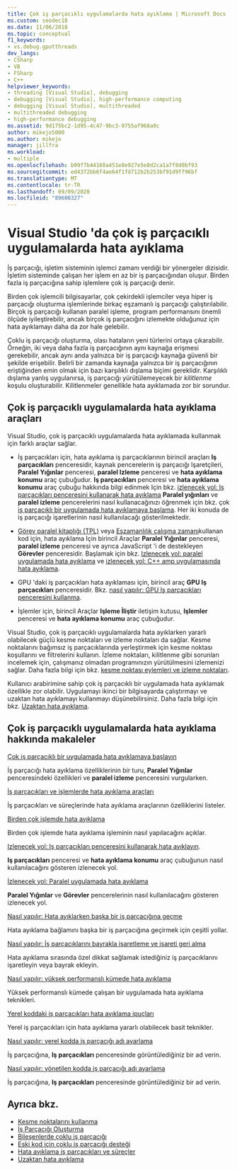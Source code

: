 ```yaml
---
title: Çok iş parçacıklı uygulamalarda hata ayıklama | Microsoft Docs
ms.custom: seodec18
ms.date: 11/06/2018
ms.topic: conceptual
f1_keywords:
- vs.debug.gputthreads
dev_langs:
- CSharp
- VB
- FSharp
- C++
helpviewer_keywords:
- threading [Visual Studio], debugging
- debugging [Visual Studio], high-performance computing
- debugging [Visual Studio], multithreaded
- multithreaded debugging
- high-performance debugging
ms.assetid: 9d175bc2-1d95-4c47-9bc3-9755af968a9c
author: mikejo5000
ms.author: mikejo
manager: jillfra
ms.workload:
- multiple
ms.openlocfilehash: b99f7b44168a451e8e927e5e0d2ca1a7f8d0bf93
ms.sourcegitcommit: ed4372bb6f4ae64f1fd712b2b253bf91d9ff96bf
ms.translationtype: MT
ms.contentlocale: tr-TR
ms.lasthandoff: 09/09/2020
ms.locfileid: "89600327"
---
```

# <a name="debug-multithreaded-applications-in-visual-studio"></a>Visual Studio 'da çok iş parçacıklı uygulamalarda hata ayıklama
İş parçacığı, işletim sisteminin işlemci zamanı verdiği bir yönergeler dizisidir. İşletim sisteminde çalışan her işlem en az bir iş parçacığından oluşur. Birden fazla iş parçacığına sahip işlemlere çok iş parçacığı denir.

Birden çok işlemcili bilgisayarlar, çok çekirdekli işlemciler veya hiper iş parçacığı oluşturma işlemlerinde birkaç eşzamanlı iş parçacığı çalıştırılabilir. Birçok iş parçacığı kullanan paralel işleme, program performansını önemli ölçüde iyileştirebilir, ancak birçok iş parçacığını izlemekte olduğunuz için hata ayıklamayı daha da zor hale gelebilir.

Çoklu iş parçacığı oluşturma, olası hataların yeni türlerini ortaya çıkarabilir. Örneğin, iki veya daha fazla iş parçacığının aynı kaynağa erişmesi gerekebilir, ancak aynı anda yalnızca bir iş parçacığı kaynağa güvenli bir şekilde erişebilir. Belirli bir zamanda kaynağa yalnızca bir iş parçacığının eriştiğinden emin olmak için bazı karşılıklı dışlama biçimi gereklidir. Karşılıklı dışlama yanlış uygulanırsa, iş parçacığı yürütülemeyecek bir *kilitlenme* koşulu oluşturabilir. Kilitlenmeler genellikle hata ayıklamada zor bir sorundur.

## <a name="tools-for-debugging-multithreaded-apps"></a>Çok iş parçacıklı uygulamalarda hata ayıklama araçları

Visual Studio, çok iş parçacıklı uygulamalarda hata ayıklamada kullanmak için farklı araçlar sağlar.

- İş parçacıkları için, hata ayıklama iş parçacıklarının birincil araçları **Iş parçacıkları** penceresidir, kaynak pencerelerin iş parçacığı Işaretçileri, **Paralel Yığınlar** penceresi, **paralel Izleme** penceresi ve **hata ayıklama konumu** araç çubuğudur. **Iş parçacıkları** penceresi ve **hata ayıklama konumu** araç çubuğu hakkında bilgi edinmek Için bkz. [izlenecek yol: Iş parçacıkları penceresini kullanarak hata ayıklama](../debugger/how-to-use-the-threads-window.md) **Paralel yığınları** ve **paralel izleme** pencerelerini nasıl kullanacağınızı öğrenmek için bkz. çok [iş parçacıklı bir uygulamada hata ayıklamaya başlama](../debugger/get-started-debugging-multithreaded-apps.md). Her iki konuda de iş parçacığı işaretlerinin nasıl kullanılacağı gösterilmektedir.

- [Görev paralel kitaplığı (TPL)](/dotnet/standard/parallel-programming/task-parallel-library-tpl) veya [Eşzamanlılık çalışma zamanı](/cpp/parallel/concrt/concurrency-runtime/)kullanan kod için, hata ayıklama Için birincil Araçlar **Paralel Yığınlar** penceresi, **paralel izleme** penceresi ve ayrıca JavaScript 'i de destekleyen **Görevler** penceresidir. Başlamak için bkz. [Izlenecek yol: paralel uygulamada hata ayıklama](../debugger/walkthrough-debugging-a-parallel-application.md) ve [izlenecek yol: C++ amp uygulamasında hata ayıklama](/cpp/parallel/amp/walkthrough-debugging-a-cpp-amp-application).

- GPU 'daki iş parçacıkları hata ayıklaması için, birincil araç **GPU Iş parçacıkları** penceresidir. Bkz. [nasıl yapılır: GPU Iş parçacıkları penceresini kullanma](../debugger/how-to-use-the-gpu-threads-window.md).

- İşlemler için, birincil Araçlar **Işleme İliştir** iletişim kutusu, **Işlemler** penceresi ve **hata ayıklama konumu** araç çubuğudur.

Visual Studio, çok iş parçacıklı uygulamalarda hata ayıklarken yararlı olabilecek güçlü kesme noktaları ve izleme noktaları da sağlar. Kesme noktalarını bağımsız iş parçacıklarında yerleştirmek için kesme noktası koşullarını ve filtrelerini kullanın. İzleme noktaları, kilitlenme gibi sorunları incelemek için, çalışmanız olmadan programınızın yürütülmesini izlemenizi sağlar. Daha fazla bilgi için bkz. [kesme noktası eylemleri ve izleme noktaları](../debugger/using-breakpoints.md#BKMK_Print_to_the_Output_window_with_tracepoints).

Kullanıcı arabirimine sahip çok iş parçacıklı bir uygulamada hata ayıklamak özellikle zor olabilir. Uygulamayı ikinci bir bilgisayarda çalıştırmayı ve uzaktan hata ayıklamayı kullanmayı düşünebilirsiniz. Daha fazla bilgi için bkz. [Uzaktan hata ayıklama](../debugger/remote-debugging.md).

## <a name="articles-about-debugging-multithreaded-apps"></a>Çok iş parçacıklı uygulamalarda hata ayıklama hakkında makaleler

 [Çok iş parçacıklı bir uygulamada hata ayıklamaya başlayın](../debugger/get-started-debugging-multithreaded-apps.md)

İş parçacığı hata ayıklama özelliklerinin bir turu, **Paralel Yığınlar** penceresindeki özellikleri ve **paralel izleme** penceresini vurgularken.

 [İş parçacıkları ve işlemlerde hata ayıklama araçları](../debugger/debug-threads-and-processes.md)

İş parçacıkları ve süreçlerinde hata ayıklama araçlarının özelliklerini listeler.

 [Birden çok işlemde hata ayıklama](../debugger/debug-multiple-processes.md)

Birden çok işlemde hata ayıklama işleminin nasıl yapılacağını açıklar.

 [Izlenecek yol: Iş parçacıkları penceresini kullanarak hata ayıklayın](../debugger/how-to-use-the-threads-window.md).

**Iş parçacıkları** penceresi ve **hata ayıklama konumu** araç çubuğunun nasıl kullanılacağını gösteren izlenecek yol.

 [İzlenecek yol: Paralel uygulamada hata ayıklama](../debugger/walkthrough-debugging-a-parallel-application.md)

**Paralel Yığınlar** ve **Görevler** pencerelerinin nasıl kullanılacağını gösteren izlenecek yol.

 [Nasıl yapılır: Hata ayıklarken başka bir iş parçacığına geçme](../debugger/how-to-switch-to-another-thread-while-debugging.md)

Hata ayıklama bağlamını başka bir iş parçacığına geçirmek için çeşitli yollar.

 [Nasıl yapılır: İş parçacıklarını bayrakla işaretleme ve işareti geri alma](../debugger/how-to-flag-and-unflag-threads.md)

Hata ayıklama sırasında özel dikkat sağlamak istediğiniz iş parçacıklarını işaretleyin veya bayrak ekleyin.

 [Nasıl yapılır: yüksek performanslı kümede hata ayıklama](../debugger/how-to-debug-on-a-high-performance-cluster.md)

Yüksek performanslı kümede çalışan bir uygulamada hata ayıklama teknikleri.

 [Yerel koddaki iş parçacıkları hata ayıklama ipuçları](../debugger/tips-for-debugging-threads-in-native-code.md)

Yerel iş parçacıkları için hata ayıklama yararlı olabilecek basit teknikler.

 [Nasıl yapılır: yerel kodda iş parçacığı adı ayarlama](../debugger/how-to-set-a-thread-name-in-native-code.md)

İş parçacığına, **Iş parçacıkları** penceresinde görüntülediğiniz bir ad verin.

 [Nasıl yapılır: yönetilen kodda iş parçacığı adı ayarlama](../debugger/how-to-set-a-thread-name-in-managed-code.md)

İş parçacığına, **Iş parçacıkları** penceresinde görüntülediğiniz bir ad verin.

## <a name="see-also"></a>Ayrıca bkz.

- [Kesme noktalarını kullanma](../debugger/using-breakpoints.md)
- [İş Parçacığı Oluşturma](/dotnet/standard/threading/index)
- [Bileşenlerde çoklu iş parçacığı](/previous-versions/3es4b6yy(v=vs.140))
- [Eski kod için çoklu iş parçacığı desteği](/cpp/parallel/multithreading-support-for-older-code-visual-cpp)
- [Hata ayıklama iş parçacıkları ve süreçler](../debugger/debug-threads-and-processes.md)
- [Uzaktan hata ayıklama](../debugger/remote-debugging.md)